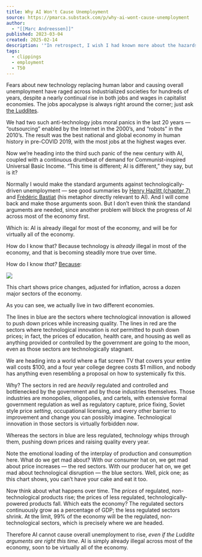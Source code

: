 ```yaml
---
title: Why AI Won't Cause Unemployment
source: https://pmarca.substack.com/p/why-ai-wont-cause-unemployment
author:
  - "[[Marc Andreessen]]"
published: 2023-03-04
created: 2025-02-14
description: '"In retrospect, I wish I had known more about the hazards and difficulties of [running] a business." -- George McGovern'
tags:
  - clippings
  - employment
  - T50
---
```

Fears about new technology replacing human labor and causing overall unemployment have raged across industrialized societies for hundreds of years, despite a nearly continual rise in both jobs and wages in capitalist economies. The jobs apocalypse is always right around the corner; just ask [the Luddites](https://en.wikipedia.org/wiki/Luddite).

We had two such anti-technology jobs moral panics in the last 20 years — “outsourcing” enabled by the Internet in the 2000’s, and “robots” in the 2010’s. The result was the best national and global economy in human history in pre-COVID 2019, with the most jobs at the highest wages ever.

Now we’re heading into the third such panic of the new century with AI, coupled with a continuous drumbeat of demand for Communist-inspired Universal Basic Income. “This time is different; AI is different,” they say, but is it?

Normally I would make the standard arguments against technologically-driven unemployment — see good summaries by [Henry Hazlitt (chapter 7)](https://www.liberalstudies.ca/wp-content/uploads/2014/11/Economics-in-One-Lesson_2.pdf) and [Frédéric Bastiat](http://bastiat.org/en/petition.html) (his metaphor directly relevant to AI). And I will come back and make those arguments soon. But I don’t even think the standand arguments are needed, since another problem will block the progress of AI across most of the economy first.

Which is: AI is already illegal for most of the economy, and will be for virtually all of the economy.

How do I know that? Because technology is *already* illegal in most of the economy, and that is becoming steadily more true over time.

How do I know *that?* [Because](https://www.aei.org/carpe-diem/chart-of-the-day-or-century-8/):

![](https://substackcdn.com/image/fetch/w_1456,c_limit,f_auto,q_auto:good,fl_progressive:steep/https%3A%2F%2Fsubstack-post-media.s3.amazonaws.com%2Fpublic%2Fimages%2F975d2151-7def-45a4-8c52-878cf32d8c7b_1320x1424.png)

This chart shows price changes, adjusted for inflation, across a dozen major sectors of the economy.

As you can see, we actually live in two different economies.

The lines in blue are the sectors where technological innovation is allowed to push down prices while increasing quality. The lines in red are the sectors where technological innovation is *not* permitted to push down prices; in fact, the prices of education, health care, and housing as well as anything provided or controlled by the government are going to the moon, even as those sectors are technologically stagnant.

We are heading into a world where a flat screen TV that covers your entire wall costs $100, and a four year college degree costs $1 million, and nobody has anything even resembling a proposal on how to systemically fix this.

Why? The sectors in red are *heavily* regulated and controlled and bottlenecked by the government and by those industries themselves. Those industries are monopolies, oligopolies, and cartels, with extensive formal government regulation as well as regulatory capture, price fixing, Soviet style price *setting*, occupational licensing, and every other barrier to improvement and change you can possibly imagine. Technological innovation in those sectors is virtually forbidden *now*.

Whereas the sectors in blue are less regulated, technology whips through them, pushing down prices and raising quality every year.

Note the emotional loading of the interplay of production and consumption here. What do we get mad about? With our consumer hat on, we get mad about price increases — the red sectors. With our producer hat on, we get mad about technological disruption — the blue sectors. Well, pick one; as this chart shows, you can’t have your cake and eat it too.

Now think about what happens over time. The *prices* of regulated, non-technological products rise; the prices of less regulated, technologically-powered products fall. Which eats the economy? The regulated sectors continuously grow as a percentage of GDP; the less regulated sectors shrink. At the limit, 99% of the economy will be the regulated, non-technological sectors, which is precisely where we are headed.

Therefore AI cannot cause overall unemployment to rise, *even if the Luddite arguments are right this time.* AI is simply already illegal across most of the economy, soon to be virtually all of the economy.